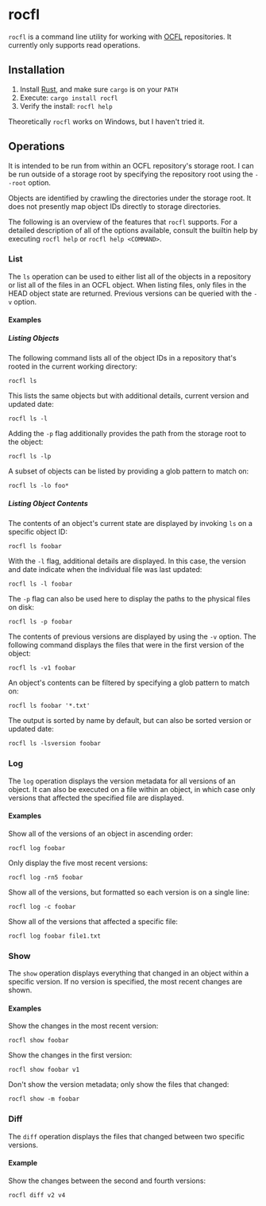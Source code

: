 # rocfl

`rocfl` is a command line utility for working with [OCFL](https://ocfl.io/) repositories.
It currently only supports read operations.

## Installation

1. Install [Rust](https://www.rust-lang.org/tools/install), and make sure `cargo` is on your `PATH`
1. Execute: `cargo install rocfl`
1. Verify the install: `rocfl help`

Theoretically `rocfl` works on Windows, but I haven't tried it.

## Operations

It is intended to be run from within an OCFL repository's storage root. I can be run outside
of a storage root by specifying the repository root using the `--root` option.

Objects are identified by crawling the directories under the storage root. It does not presently
map object IDs directly to storage directories.

The following is an overview of the features that `rocfl` supports. For a detailed description of
all of the options available, consult the builtin help by executing `rocfl help` or
`rocfl help <COMMAND>`.

### List

The `ls` operation can be used to either list all of the objects in a repository or list all of
the files in an OCFL object. When listing files, only files in the HEAD object state are returned.
Previous versions can be queried with the `-v` option.

#### Examples

##### Listing Objects

The following command lists all of the object IDs in a repository that's rooted in the current
working directory:

```
rocfl ls
```

This lists the same objects but with additional details, current version and updated date:

```
rocfl ls -l
```

Adding the `-p` flag additionally provides the path from the storage root to the object:

```
rocfl ls -lp
```

A subset of objects can be listed by providing a glob pattern to match on:

```
rocfl ls -lo foo*
```

##### Listing Object Contents

The contents of an object's current state are displayed by invoking `ls` on a specific object ID:

```
rocfl ls foobar
```

With the `-l` flag, additional details are displayed. In this case, the version and date indicate
when the individual file was last updated:

```
rocfl ls -l foobar
```

The `-p` flag can also be used here to display the paths to the physical files on disk:

```
rocfl ls -p foobar
```

The contents of previous versions are displayed by using the `-v` option. The following command
displays the files that were in the first version of the object:

```
rocfl ls -v1 foobar
```

An object's contents can be filtered by specifying a glob pattern to match on:

```
rocfl ls foobar '*.txt'
```

The output is sorted by name by default, but can also be sorted version or updated date:

```
rocfl ls -lsversion foobar
```

### Log

The `log` operation displays the version metadata for all versions of an object. It can also be
executed on a file within an object, in which case only versions that affected the specified
file are displayed.

#### Examples

Show all of the versions of an object in ascending order:

```
rocfl log foobar
```

Only display the five most recent versions:

```
rocfl log -rn5 foobar
```

Show all of the versions, but formatted so each version is on a single line:

```
rocfl log -c foobar
```

Show all of the versions that affected a specific file:

```
rocfl log foobar file1.txt
```

### Show

The `show` operation displays everything that changed in an object within a specific version.
If no version is specified, the most recent changes are shown.

#### Examples

Show the changes in the most recent version:

```
rocfl show foobar
```

Show the changes in the first version:

```
rocfl show foobar v1
```

Don't show the version metadata; only show the files that changed:

```
rocfl show -m foobar
```

### Diff

The `diff` operation displays the files that changed between two specific versions.

#### Example

Show the changes between the second and fourth versions:

```
rocfl diff v2 v4
```
